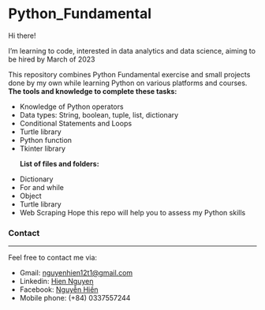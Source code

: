 # Python_Fundamental
Hi there!<p>
I’m learning to code, interested in data analytics and data science, aiming to be hired by March of 2023<p>
This repository combines Python Fundamental exercise and small projects done by my own while learning Python on various platforms and courses.<br>
**The tools and knowledge to complete these tasks:** <br>
  - Knowledge of Python operators
  - Data types: String, boolean, tuple, list, dictionary 
  - Conditional Statements and Loops
  - Turtle library 
  - Python function 
  - Tkinter library <p>
**List of files and folders:**
  - Dictionary
  - For and while
  - Object
  - Turtle library
  - Web Scraping 
Hope this repo will help you to assess my Python  skills <p>
### Contact
***
Feel free to contact me via: <br>
- Gmail: nguyenhien12t1@gmail.com <br>
- Linkedin: [Hien Nguyen](https://www.linkedin.com/in/hien-nguyen-a7b9a4201/) <br>
- Facebook: [Nguyễn Hiền](https://www.facebook.com/hien.nguyenthithuy.562) <br>
- Mobile phone: (+84) 0337557244 <br>

